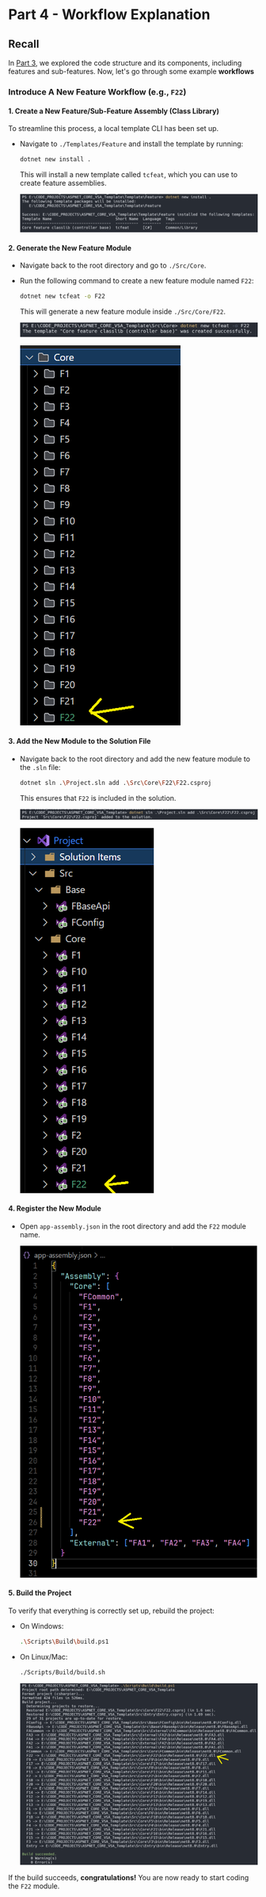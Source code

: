 # Part 4 - Workflow Explanation

## Recall

In [Part 3](./Part3.md), we explored the code structure and its components, including features and sub-features. Now, let's go through some example **workflows**

### Introduce A New Feature Workflow (e.g., `F22`)

#### 1. Create a New Feature/Sub-Feature Assembly (Class Library)

To streamline this process, a local template CLI has been set up.

- Navigate to `./Templates/Feature` and install the template by running:

  ```bash
  dotnet new install .
  ```

  This will install a new template called `tcfeat`, which you can use to create feature assemblies.

  ![Install Template](../../Images/Install-New-Template-Cli.png)

#### 2. Generate the New Feature Module

- Navigate back to the root directory and go to `./Src/Core`.
- Run the following command to create a new feature module named `F22`:

  ```bash
  dotnet new tcfeat -o F22
  ```

  This will generate a new feature module inside `./Src/Core/F22`.

  ![Create F22 Feat Module](../../Images/Create-F22-Feat-Module.png)

  ![New F22 Feat Module](../../Images/New-F22.png)

#### 3. Add the New Module to the Solution File

- Navigate back to the root directory and add the new feature module to the `.sln` file:

  ```bash
  dotnet sln .\Project.sln add .\Src\Core\F22\F22.csproj
  ```

  This ensures that `F22` is included in the solution.

  ![Add F22 To Sln](../../Images/Add-F22-To-Sln.png)

  ![F22 In Sln](../../Images/New-F22-Module-In-Sln.png)

#### 4. Register the New Module

- Open `app-assembly.json` in the root directory and add the `F22` module name.

  ![Add F22 Name To App Assembly](../../Images/Add-F22-Name-To-App-Assembly-File.png)

#### 5. Build the Project

To verify that everything is correctly set up, rebuild the project:

- On Windows:

  ```bash
  .\Scripts\Build\build.ps1
  ```

- On Linux/Mac:

  ```bash
  ./Scripts/Build/build.sh
  ```

  ![Build Project](../../Images/Build-Project.png)

If the build succeeds, **congratulations!** You are now ready to start coding the `F22` module.
